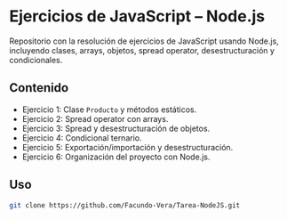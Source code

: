# Ejercicios de JavaScript – Node.js

Repositorio con la resolución de ejercicios de JavaScript usando Node.js, incluyendo clases, arrays, objetos, spread operator, desestructuración y condicionales.

## Contenido

- Ejercicio 1: Clase `Producto` y métodos estáticos.  
- Ejercicio 2: Spread operator con arrays.  
- Ejercicio 3: Spread y desestructuración de objetos.  
- Ejercicio 4: Condicional ternario.  
- Ejercicio 5: Exportación/importación y desestructuración.  
- Ejercicio 6: Organización del proyecto con Node.js.

## Uso

```bash
git clone https://github.com/Facundo-Vera/Tarea-NodeJS.git
